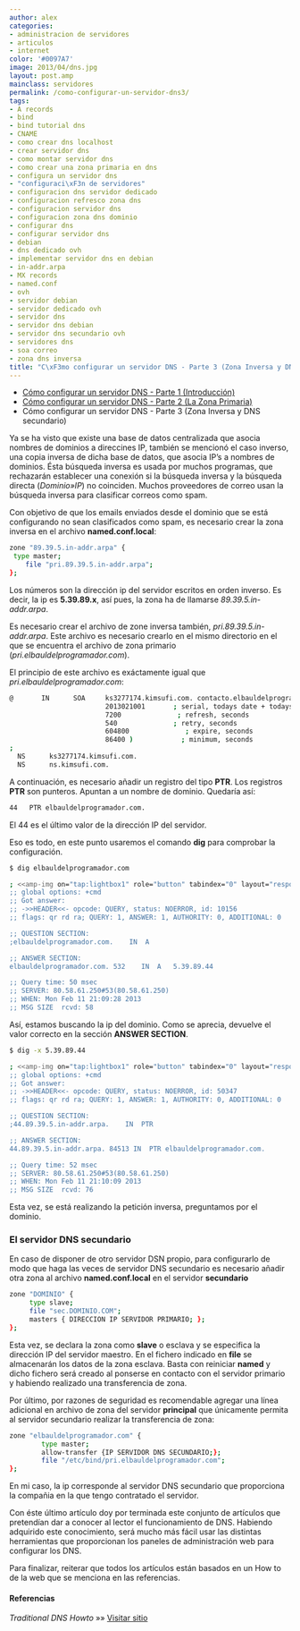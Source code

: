 ```yaml
---
author: alex
categories:
- administracion de servidores
- articulos
- internet
color: '#0097A7'
image: 2013/04/dns.jpg
layout: post.amp
mainclass: servidores
permalink: /como-configurar-un-servidor-dns3/
tags:
- A records
- bind
- bind tutorial dns
- CNAME
- como crear dns localhost
- crear servidor dns
- como montar servidor dns
- como crear una zona primaria en dns
- configura un servidor dns
- "configuraci\xF3n de servidores"
- configuracion dns servidor dedicado
- configuracion refresco zona dns
- configuracion servidor dns
- configuracion zona dns dominio
- configurar dns
- configurar servidor dns
- debian
- dns dedicado ovh
- implementar servidor dns en debian
- in-addr.arpa
- MX records
- named.conf
- ovh
- servidor debian
- servidor dedicado ovh
- servidor dns
- servidor dns debian
- servidor dns secundario ovh
- servidores dns
- soa correo
- zona dns inversa
title: "C\xF3mo configurar un servidor DNS - Parte 3 (Zona Inversa y DNS secundario)"
---
```


<figure>
<a href="/img/2013/04/dns.jpg"><amp-img on="tap:lightbox1" role="button" tabindex="0" layout="responsive" src="/img/2013/04/dns.jpg" title="{{ page.title }}" alt="{{ page.title }}" width="450px" height="361px" /></a>
</figure>

* [Cómo configurar un servidor DNS - Parte 1 (Introducción)][1]
* [Cómo configurar un servidor DNS - Parte 2 (La Zona Primaria)][2]
* Cómo configurar un servidor DNS - Parte 3 (Zona Inversa y DNS secundario)

Ya se ha visto que existe una base de datos centralizada que asocia nombres de dominios a direccines IP, también se mencionó el caso inverso, una copia inversa de dicha base de datos, que asocia IP&#8217;s a nombres de dominios. Ésta búsqueda inversa es usada por muchos programas, que rechazarán establecer una conexión si la búsqueda inversa y la búsqueda directa (*Dominio»IP*) no coinciden. Muchos proveedores de correo usan la búsqueda inversa para clasificar correos como spam.

Con objetivo de que los emails enviados desde el dominio que se está configurando no sean clasificados como spam, es necesario crear la zona inversa en el archivo **named.conf.local**:

```bash
zone "89.39.5.in-addr.arpa" {
 type master;
    file "pri.89.39.5.in-addr.arpa";
};

```

Los números son la dirección ip del servidor escritos en orden inverso. Es decir, la ip es **5.39.89.x**, así pues, la zona ha de llamarse *89.39.5.in-addr.arpa*.

Es necesario crear el archivo de zone inversa también, *pri.89.39.5.in-addr.arpa*. Este archivo es necesario crearlo en el mismo directorio en el que se encuentra el archivo de zona primario (*pri.elbauldelprogramador.com*).

El principio de este archivo es exáctamente igual que *pri.elbauldelprogramador.com*:

<!--more-->

```bash
@       IN      SOA     ks3277174.kimsufi.com. contacto.elbauldelprogramador.com. (
                        2013021001       ; serial, todays date + todays serial #
                        7200              ; refresh, seconds
                        540              ; retry, seconds
                        604800              ; expire, seconds
                        86400 )            ; minimum, seconds
;
  NS      ks3277174.kimsufi.com.
  NS      ns.kimsufi.com.

```

A continuación, es necesario añadir un registro del tipo **PTR**. Los registros **PTR** son punteros. Apuntan a un nombre de dominio. Quedaría así:

```bash
44   PTR elbauldelprogramador.com.

```

El 44 es el último valor de la dirección IP del servidor.

Eso es todo, en este punto usaremos el comando **dig** para comprobar la configuración.

```bash
$ dig elbauldelprogramador.com

; <<amp-img on="tap:lightbox1" role="button" tabindex="0" layout="responsive" />> DiG 9.8.4-P1 <<amp-img on="tap:lightbox1" role="button" tabindex="0" layout="responsive" />> elbauldelprogramador.com
;; global options: +cmd
;; Got answer:
;; ->>HEADER<<- opcode: QUERY, status: NOERROR, id: 10156
;; flags: qr rd ra; QUERY: 1, ANSWER: 1, AUTHORITY: 0, ADDITIONAL: 0

;; QUESTION SECTION:
;elbauldelprogramador.com.    IN  A

;; ANSWER SECTION:
elbauldelprogramador.com. 532    IN  A   5.39.89.44

;; Query time: 50 msec
;; SERVER: 80.58.61.250#53(80.58.61.250)
;; WHEN: Mon Feb 11 21:09:28 2013
;; MSG SIZE  rcvd: 58

```

Así, estamos buscando la ip del dominio. Como se aprecia, devuelve el valor correcto en la sección **ANSWER SECTION**.

```bash
$ dig -x 5.39.89.44

; <<amp-img on="tap:lightbox1" role="button" tabindex="0" layout="responsive" />> DiG 9.8.4-P1 <<amp-img on="tap:lightbox1" role="button" tabindex="0" layout="responsive" />> -x 5.39.89.44
;; global options: +cmd
;; Got answer:
;; ->>HEADER<<- opcode: QUERY, status: NOERROR, id: 50347
;; flags: qr rd ra; QUERY: 1, ANSWER: 1, AUTHORITY: 0, ADDITIONAL: 0

;; QUESTION SECTION:
;44.89.39.5.in-addr.arpa.    IN  PTR

;; ANSWER SECTION:
44.89.39.5.in-addr.arpa. 84513 IN  PTR elbauldelprogramador.com.

;; Query time: 52 msec
;; SERVER: 80.58.61.250#53(80.58.61.250)
;; WHEN: Mon Feb 11 21:10:09 2013
;; MSG SIZE  rcvd: 76

```

Esta vez, se está realizando la petición inversa, preguntamos por el dominio.

### El servidor DNS secundario

En caso de disponer de otro servidor DSN propio, para configurarlo de modo que haga las veces de servidor DNS secundario es necesario añadir otra zona al archivo **named.conf.local** en el servidor **secundario**

```bash
zone "DOMINIO" {
     type slave;
     file "sec.DOMINIO.COM";
     masters { DIRECCION IP SERVIDOR PRIMARIO; };
};

```

Esta vez, se declara la zona como **slave** o esclava y se especifica la dirección IP del servidor maestro. En el fichero indicado en **file** se almacenarán los datos de la zona esclava. Basta con reiniciar **named** y dicho fichero será creado al ponserse en contacto con el servidor primario y habiendo realizado una transferencia de zona.

Por último, por razones de seguridad es recomendable agregar una línea adicional en archivo de zona del servidor **principal** que únicamente permita al servidor secundario realizar la transferencia de zona:

```bash
zone "elbauldelprogramador.com" {
        type master;
        allow-transfer {IP SERVIDOR DNS SECUNDARIO;};
        file "/etc/bind/pri.elbauldelprogramador.com";
};

```

En mi caso, la ip corresponde al servidor DNS secundario que proporciona la compañia en la que tengo contratado el servidor.

Con éste último artículo doy por terminada este conjunto de artículos que pretendían dar a conocer al lector el funcionamiento de DNS. Habiendo adquirido este conocimiento, será mucho más fácil usar las distintas herramientas que proporcionan los paneles de administración web para configurar los DNS.

Para finalizar, reiterar que todos los artículos están basados en un How to de la web que se menciona en las referencias.

#### Referencias

*Traditional DNS Howto* »» <a href="http://www.howtoforge.com/traditional_dns_howto" target="_blank">Visitar sitio</a>



 [1]: https://elbauldelprogramador.com/como-configurar-un-servidor-dns/ "Cómo configurar un servidor DNS – Parte 1 (Introducción)"
 [2]: https://elbauldelprogramador.com/como-configurar-un-servidor-dns2/ "Cómo configurar un servidor DNS – Parte 2 (La Zona Primaria)"